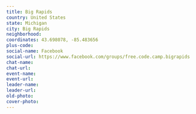 ```yaml
---
title: Big Rapids
country: United States
state: Michigan
city: Big Rapids
neighborhood: 
coordinates: 43.698078, -85.483656
plus-code:
social-name: Facebook
social-url: https://www.facebook.com/groups/free.code.camp.bigrapids
chat-name:
chat-url:
event-name:
event-url:
leader-name:
leader-url:
old-photo: 
cover-photo:
---
```

